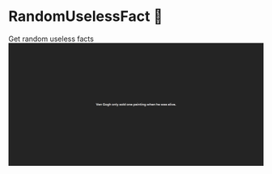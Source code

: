 # RandomUselessFact 🤯
 Get random useless facts
![image](https://raw.githubusercontent.com/DogukanUrker/RandomUselessFact/main/appImage.png)

